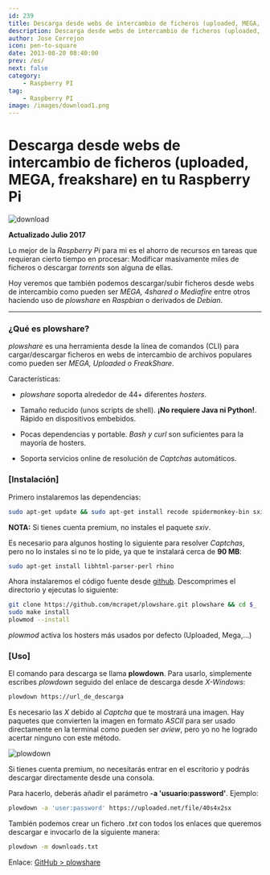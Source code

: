 ```yaml
---
id: 239
title: Descarga desde webs de intercambio de ficheros (uploaded, MEGA, freakshare) en tu Raspberry Pi
description: Descarga desde webs de intercambio de ficheros (uploaded, MEGA, freakshare) en tu Raspberry Pi
author: Jose Cerrejon
icon: pen-to-square
date: 2013-08-20 08:40:00
prev: /es/
next: false
category:
    - Raspberry PI
tag:
    - Raspberry PI
image: /images/download1.png
---
```


# Descarga desde webs de intercambio de ficheros (uploaded, MEGA, freakshare) en tu Raspberry Pi

![download](/images/download1.png)

**Actualizado Julio 2017**

Lo mejor de la _Raspberry Pi_ para mi es el ahorro de recursos en tareas que requieran cierto tiempo en procesar: Modificar masivamente miles de ficheros o descargar _torrents_ son alguna de ellas.

Hoy veremos que también podemos descargar/subir ficheros desde webs de intercambio como pueden ser _MEGA, 4shared o Mediafire_ entre otros haciendo uso de _plowshare_ en _Raspbian_ o derivados de _Debian_.

---

### ¿Qué es plowshare?

_plowshare_ es una herramienta desde la línea de comandos (CLI) para cargar/descargar ficheros en webs de intercambio de archivos populares como pueden ser _MEGA, Uploaded o FreakShare_.

Características:

-   _plowshare_ soporta alrededor de 44+ diferentes _hosters_.

-   Tamaño reducido (unos scripts de shell). **¡No requiere Java ni Python!**. Rápido en dispositivos embebidos.

-   Pocas dependencias y portable. _Bash y curl_ son suficientes para la mayoría de hosters.

-   Soporta servicios online de resolución de _Captchas_ automáticos.

### [Instalación]

Primero instalaremos las dependencias:

```bash
sudo apt-get update && sudo apt-get install recode spidermonkey-bin sxiv
```

**NOTA:** Si tienes cuenta premium, no instales el paquete _sxiv_.

Es necesario para algunos hosting lo siguiente para resolver _Captchas_, pero no lo instales si no te lo pide, ya que te instalará cerca de **90 MB**:

```bash
sudo apt-get install libhtml-parser-perl rhino
```

Ahora instalaremos el código fuente desde [github](https://github.com/mcrapet/plowshare/releases). Descomprimes el directorio y ejecutas lo siguiente:

```bash
git clone https://github.com/mcrapet/plowshare.git plowshare && cd $_
sudo make install
plowmod --install
```

_plowmod_ activa los hosters más usados por defecto (Uploaded, Mega,...)

### [Uso]

El comando para descarga se llama **plowdown**. Para usarlo, simplemente escribes _plowdown_ seguido del enlace de descarga desde _X-Windows_:

```bash
plowdown https://url_de_descarga
```

Es necesario las _X_ debido al _Captcha_ que te mostrará una imagen. Hay paquetes que convierten la imagen en formato _ASCII_ para ser usado directamente en la terminal como pueden ser _aview_, pero yo no he logrado acertar ninguno con este método.

![plowdown](/images/2013/08/plowdown.jpg)

Si tienes cuenta premium, no necesitarás entrar en el escritorio y podrás descargar directamente desde una consola.

Para hacerlo, deberás añadir el parámetro **-a 'usuario:password'**. Ejemplo:

```bash
plowdown -a 'user:password' https://uploaded.net/file/40s4x2sx
```

También podemos crear un fichero _.txt_ con todos los enlaces que queremos descargar e invocarlo de la siguiente manera:

```bash
plowdown -m downloads.txt
```

Enlace: [GitHub > plowshare](https://github.com/mcrapet/plowshare)
